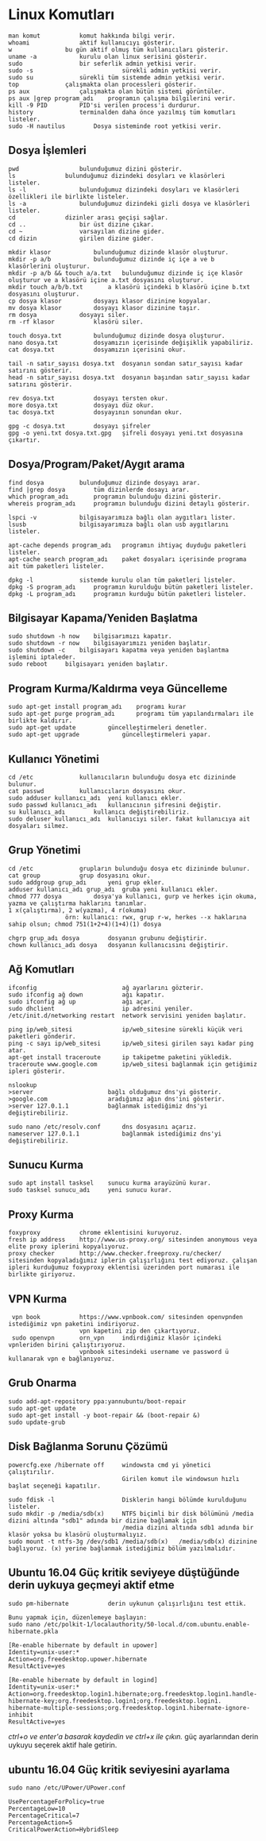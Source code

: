 # Linux Komutları

    man komut			komut hakkında bilgi verir.
    whoami				aktif kullanıcıyı gösterir.
    w				bu gün aktif olmuş tüm kullanıcıları gösterir.
    uname -a			kurulu olan linux serisini gösterir.
    sudo 				bir seferlik admin yetkisi verir.
    sudo -s                     	sürekli admin yetkisi verir.
    sudo su				sürekli tüm sistemde admin yetkisi verir.           	
    top				çalışmakta olan processleri gösterir.
    ps aux				çalışmakta olan bütün sistemi görüntüler.
    ps aux |grep program_adı	programın çalışma bilgilerini verir.
    kill -9 PID			PID'si verilen process'i durdurur.
    history				terminalden daha önce yazılmış tüm komutları listeler.
    sudo -H nautilus		Dosya sisteminde root yetkisi verir.


## Dosya İşlemleri

    pwd 				bulunduğumuz dizini gösterir.	
    ls				bulunduğumuz dizindeki dosyları ve klasörleri listeler.
    ls -l				bulunduğumuz dizindeki dosyları ve klasörleri özellikleri ile birlikte listeler.
    ls -a				bulunduğumuz dizindeki gizli dosya ve klasörleri listeler.
    cd				dizinler arası geçişi sağlar.
    cd .. 				bir üst dizine çıkar.
    cd ~				varsayılan dizine gider.
    cd dizin			girilen dizine gider.

    mkdir klasor			bulunduğumuz dizinde klasör oluşturur.
    mkdir -p a/b			bulunduğumuz dizinde iç içe a ve b klasörlerini oluşturur.
    mkdir -p a/b && touch a/a.txt 	bulunduğumuz dizinde iç içe klasör oluşturur ve a klasörü içine a.txt dosyasını oluşturur.
    mkdir touch a/b/b.txt		a klasörü içindeki b klasörü içine b.txt dosyasını oluşturur. 
    cp dosya klasor 		dosyayı klasor dizinine kopyalar.
    mv dosya klasor 		dosyayı klasor dizinine taşır.
    rm dosya			dosyayı siler.
    rm -rf klasor			klasörü siler.	

    touch dosya.txt			bulunduğumuz dizinde dosya oluşturur.
    nano dosya.txt			dosyamızın içerisinde değişiklik yapabiliriz.
    cat dosya.txt			dosyamızın içerisini okur.
    
    tail -n satır_sayısı dosya.txt	dosyanın sondan satır_sayısı kadar satırını gösterir.
    head -n satır_sayısı dosya.txt	dosyanın başından satır_sayısı kadar satırını gösterir.
    
    rev dosya.txt			dosyayı tersten okur.
    more dosya.txt			dosyayı düz okur.
    tac dosya.txt			dosyayının sonundan okur.	

    gpg -c dosya.txt		dosyayı şifreler
    gpg -o yeni.txt dosya.txt.gpg	şifreli dosyayı yeni.txt dosyasına çıkartır.

## Dosya/Program/Paket/Aygıt arama

    find dosya			bulunduğumuz dizinde dosyayı arar.
    find |grep dosya 		tüm dizinlerde dosayı arar.
    which program_adı		programın bulunduğu dizini gösterir.
    whereis program_adı		programın bulunduğu dizini detaylı gösterir.
    
    lspci -v			bilgisayarımıza bağlı olan aygıtları lister.
    lsusb				bilgisayarımıza bağlı olan usb aygıtlarını listeler.
    
    apt-cache depends program_adı	programın ihtiyaç duyduğu paketleri listeler.
    apt-cache search program_adı	paket dosyaları içerisinde programa ait tüm paketleri listeler.
    
    dpkg -l				sistemde kurulu olan tüm paketleri listeler.
    dpkg -S program_adı		programın kurulduğu bütün paketleri listeler.
    dpkg -L program_adı		programın kurduğu bütün paketleri listeler.
    
## Bilgisayar Kapama/Yeniden Başlatma

    sudo shutdown -h now	bilgisarımızı kapatır.
    sudo shutdown -r now	bilgisayarımızı yeniden başlatır.
    sudo shutdown -c	bilgisayarı kapatma veya yeniden başlantma işlemini iptaleder.
    sudo reboot		bilgisayarı yeniden başlatır.
    
## Program Kurma/Kaldırma veya Güncelleme

    sudo apt-get install program_adı	programı kurar
    sudo apt-get purge program_adı		programı tüm yapılandırmaları ile birlikte kaldırır.
    sudo apt-get update			güncelleştirmeleri denetler.
    sudo apt-get upgrade			güncelleştirmeleri yapar.
    
## Kullanıcı Yönetimi
    
    cd /etc				kullanıcıların bulunduğu dosya etc dizininde bulunur.
    cat passwd			kullanıcıların dosyasını okur.
    sudo adduser kullanıcı_adı	yeni kullanıcı ekler.
    sudo passwd kullanıcı_adı	kullanıcının şifresini değiştir.
    su kullanıcı_adı		kullanıcı değiştirebiliriz.
    sudo deluser kullanıcı_adı	kullanıcıyı siler. fakat kullanıcıya ait dosyaları silmez.	
    
## Grup Yönetimi

    cd /etc				grupların bulunduğu dosya etc dizininde bulunur.
    cat group			grup dosyasını okur.
    sudo addgroup grup_adı		yeni grup ekler.
    adduser kullanıcı_adı grup_adı 	gruba yeni kullanıcı ekler.
    chmod 777 dosya			dosya'ya kullanıcı, gurp ve herkes için okuma, yazma ve çalıştırma haklarını tanımlar.		                                1 x(çalıştırma), 2 w(yazma), 4 r(okuma)
					örn: kullanıcı: rwx, grup r-w, herkes --x haklarına sahip olsun; chmod 751(1+2+4)(1+4)(1) dosya
    
    chgrp grup_adı dosya		dosyanın grubunu değiştirir.
    chown kullanıcı_adı dosya	dosyanın kullanıcısını değiştirir.
    
## Ağ Komutları

    ifconfig			            ağ ayarlarını gözterir.
    sudo ifconfig ağ down		    ağı kapatır.
    sudo ifconfig ağ up		        ağı açar.
    sudo dhclient			        ip adresini yeniler.
    /etc/init.d/networking restart	network servisini yeniden başlatır.
    
    ping ip/web_sitesi		        ip/web_sitesine sürekli küçük veri paketleri gönderir.
    ping -c sayı ip/web_sitesi   	ip/web_sitesi girilen sayı kadar ping atar.
    apt-get install traceroute	    ip takipetme paketini yükledik.
    traceroute www.google.com	    ip/web_sitesi bağlanmak için getiğimiz ipleri gösterir.	
    
    nslookup
	>server			            bağlı olduğumuz dns'yi gösterir.
	>google.com		            aradığımız ağın dns'ini gösterir.
	>server 127.0.1.1	        bağlanmak istediğimiz dns'yi değiştirebiliriz.	

    sudo nano /etc/resolv.conf	    dns dosyasını açarız.
    nameserver 127.0.1.1		    bağlanmak istediğimiz dns'yi değiştirebiliriz.	
    
## Sunucu Kurma

    sudo apt install tasksel	sunucu kurma arayüzünü kurar.
    sudo tasksel sunucu_adı		yeni sunucu kurar.
    
## Proxy Kurma

    foxyproxy 			chrome eklentisini kuruyoruz.
    fresh ip address	http://www.us-proxy.org/ sitesinden anonymous veya elite proxy iplerini kopyalıyoruz.
    proxy checker		http://www.checker.freeproxy.ru/checker/ sitesinden kopyaladığımız iplerin çalışırlığını test ediyoruz. çalışan ipleri kurduğumuz foxyproxy eklentisi üzerinden port numarası ile birlikte giriyoruz.
    
 ## VPN Kurma
 
     vpn book			https://www.vpnbook.com/ sitesinden openvpnden istediğimiz vpn paketini indiriyoruz.
					    vpn kapetini zip den çıkartıyoruz.
     sudo openvpn	    orn_vpn		indirdiğimiz klasör içindeki vpnleriden birini çalıştırıyoruz.
					    vpnbook sitesindeki username ve password ü kullanarak vpn e bağlanıyoruz.
                    
## Grub Onarma

    sudo add-apt-repository ppa:yannubuntu/boot-repair
    sudo apt-get update
    sudo apt-get install -y boot-repair && (boot-repair &)
    sudo update-grub
    
## Disk Bağlanma Sorunu Çözümü

    powercfg.exe /hibernate off		windowsta cmd yi yönetici çalıştırılır. 
						            Girilen komut ile windowsun hızlı başlat seçeneği kapatılır.

    sudo fdisk -l				    Disklerin hangi bölümde kurulduğunu listeler.
    sudo mkdir -p /media/sdb(x)		NTFS biçimli bir disk bölümünü /media dizini altında "sdb1" adında bir dizine bağlamak için  
						            /media dizini altında sdb1 adında bir klasör yoksa bu klasörü oluşturmalıyız.
    sudo mount -t ntfs-3g /dev/sdb1 /media/sdb(x)	/media/sdb(x) dizinine bağlıyoruz. (x) yerine bağlanmak istediğimiz bölüm yazılmalıdır.
    
## Ubuntu 16.04 Güç kritik seviyeye düştüğünde derin uykuya geçmeyi aktif etme

    sudo pm-hibernate    		derin uykunun çalışırlığını test ettik.
    
    Bunu yapmak için, düzenlemeye başlayın:
    sudo nano /etc/polkit-1/localauthority/50-local.d/com.ubuntu.enable-hibernate.pkla

	[Re-enable hibernate by default in upower]
	Identity=unix-user:*
	Action=org.freedesktop.upower.hibernate
	ResultActive=yes

	[Re-enable hibernate by default in logind]
	Identity=unix-user:*
	Action=org.freedesktop.login1.hibernate;org.freedesktop.login1.handle-hibernate-key;org.freedesktop.login1;org.freedesktop.login1.
	hibernate-multiple-sessions;org.freedesktop.login1.hibernate-ignore-inhibit
	ResultActive=yes

*ctrl+o ve enter'a basarak kaydedin ve ctrl+x ile çıkın.*
güç ayarlarından derin uykuyu seçerek aktif hale getirin.
    
## ubuntu 16.04 Güç kritik seviyesini ayarlama

    sudo nano /etc/UPower/UPower.conf

	UsePercentageForPolicy=true
	PercentageLow=10
	PercentageCritical=7
	PercentageAction=5
	CriticalPowerAction=HybridSleep
    
